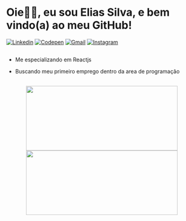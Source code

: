 # Oie👋👋, eu sou Elias Silva, e bem vindo(a) ao meu GitHub!

<div id="redes">
  <a href="https://www.linkedin.com/in/elias--silva/" target="_blank"><img src="https://img.shields.io/badge/LinkedIn-blue?style=flat&logo=linkedin&labelColor=blue"             alt="Linkedin"/></a>
  <a href="https://codepen.io/gab-codes" target="_blank"><img src="https://img.shields.io/badge/-Codepen-black?style=flat&logo=Codepen&logoColor=white" alt="Codepen"/></a>
  <a href="mailto: eliasjunior292001@gmail.com"><img src="https://img.shields.io/badge/Gmail-red?style=flat&logo=Gmail&logoColor=white" alt="Gmail"/></a>
<a href="https://www.instagram.com/eliassilva_29/?hl=pt-br" target="_blank"><img src="https://img.shields.io/badge/-Instagram-E4405F?style=flat&logo=instagram&logoColor=white" alt="Instagram"/></a>
</div>

##

- Me especializando em Reactjs

- Buscando meu primeiro emprego dentro da area de programação

##

<div align="center">
  <a href="https://github.com/Elias2031">
  <img height="170em" width="400em" src="https://github-readme-stats.vercel.app/api?username=Elias2031&show_icons=true&theme=dracula&include_all_commits=true&count_private=true"/>
  <img height="170em" width="400em" src="https://github-readme-stats.vercel.app/api/top-langs/?username=Elias2031&layout=compact&langs_count=7&theme=dracula"/>
</div>



